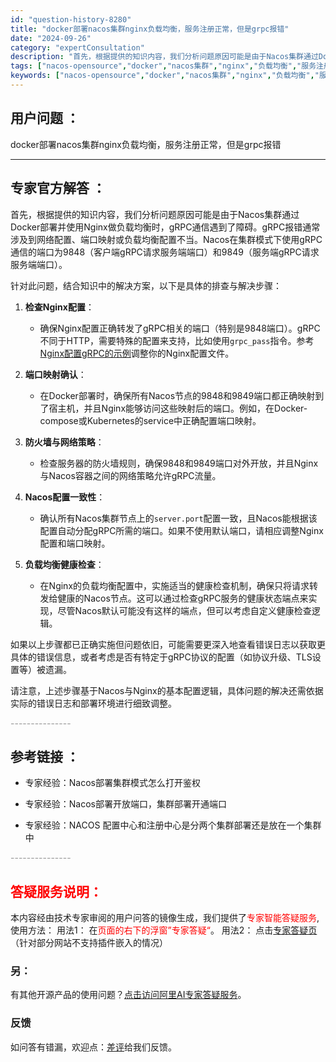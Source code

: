 ```yaml
---
id: "question-history-8280"
title: "docker部署nacos集群nginx负载均衡，服务注册正常，但是grpc报错"
date: "2024-09-26"
category: "expertConsultation"
description: "首先，根据提供的知识内容，我们分析问题原因可能是由于Nacos集群通过Docker部署并使用Nginx做负载均衡时，gRPC通信遇到了障碍。gRPC报错通常涉及到网络配置、端口映射或负载均衡配置不当。Nacos在集群模式下使用gRPC通信的端口为9848（客户端gRPC请求服务端端口）和9849（服"
tags: ["nacos-opensource","docker","nacos集群","nginx","负载均衡","服务注册","grpc"]
keywords: ["nacos-opensource","docker","nacos集群","nginx","负载均衡","服务注册","grpc"]
---
```


## 用户问题 ： 
 docker部署nacos集群nginx负载均衡，服务注册正常，但是grpc报错  

---------------
## 专家官方解答 ：

首先，根据提供的知识内容，我们分析问题原因可能是由于Nacos集群通过Docker部署并使用Nginx做负载均衡时，gRPC通信遇到了障碍。gRPC报错通常涉及到网络配置、端口映射或负载均衡配置不当。Nacos在集群模式下使用gRPC通信的端口为9848（客户端gRPC请求服务端端口）和9849（服务端gRPC请求服务端端口）。

针对此问题，结合知识中的解决方案，以下是具体的排查与解决步骤：

1. **检查Nginx配置**：
   - 确保Nginx配置正确转发了gRPC相关的端口（特别是9848端口）。gRPC不同于HTTP，需要特殊的配置来支持，比如使用`grpc_pass`指令。参考[Nginx配置gRPC的示例](https://www.nginx.com/blog/nginx-grpc/)调整你的Nginx配置文件。

2. **端口映射确认**：
   - 在Docker部署时，确保所有Nacos节点的9848和9849端口都正确映射到了宿主机，并且Nginx能够访问这些映射后的端口。例如，在Docker-compose或Kubernetes的service中正确配置端口映射。

3. **防火墙与网络策略**：
   - 检查服务器的防火墙规则，确保9848和9849端口对外开放，并且Nginx与Nacos容器之间的网络策略允许gRPC流量。

4. **Nacos配置一致性**：
   - 确认所有Nacos集群节点上的`server.port`配置一致，且Nacos能根据该配置自动分配gRPC所需的端口。如果不使用默认端口，请相应调整Nginx配置和端口映射。

5. **负载均衡健康检查**：
   - 在Nginx的负载均衡配置中，实施适当的健康检查机制，确保只将请求转发给健康的Nacos节点。这可以通过检查gRPC服务的健康状态端点来实现，尽管Nacos默认可能没有这样的端点，但可以考虑自定义健康检查逻辑。

如果以上步骤都已正确实施但问题依旧，可能需要更深入地查看错误日志以获取更具体的错误信息，或者考虑是否有特定于gRPC协议的配置（如协议升级、TLS设置等）被遗漏。

请注意，上述步骤基于Nacos与Nginx的基本配置逻辑，具体问题的解决还需依据实际的错误日志和部署环境进行细致调整。


<font color="#949494">---------------</font> 


## 参考链接 ：

* 专家经验：Nacos部署集群模式怎么打开鉴权 
 
 * 专家经验：Nacos部署开放端口，集群部署开通端口 
 
 * 专家经验：NACOS 配置中心和注册中心是分两个集群部署还是放在一个集群中 


 <font color="#949494">---------------</font> 
 


## <font color="#FF0000">答疑服务说明：</font> 

本内容经由技术专家审阅的用户问答的镜像生成，我们提供了<font color="#FF0000">专家智能答疑服务</font>,使用方法：
用法1： 在<font color="#FF0000">页面的右下的浮窗”专家答疑“</font>。
用法2： 点击[专家答疑页](https://answer.opensource.alibaba.com/docs/intro)（针对部分网站不支持插件嵌入的情况）
### 另：


有其他开源产品的使用问题？[点击访问阿里AI专家答疑服务](https://answer.opensource.alibaba.com/docs/intro)。
### 反馈
如问答有错漏，欢迎点：[差评](https://ai.nacos.io/user/feedbackByEnhancerGradePOJOID?enhancerGradePOJOId=13626)给我们反馈。
